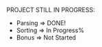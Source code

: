 PROJECT STILL IN PROGRESS:
- Parsing  => DONE!
- Sorting  => In Progress%
- Bonus    => Not Started
